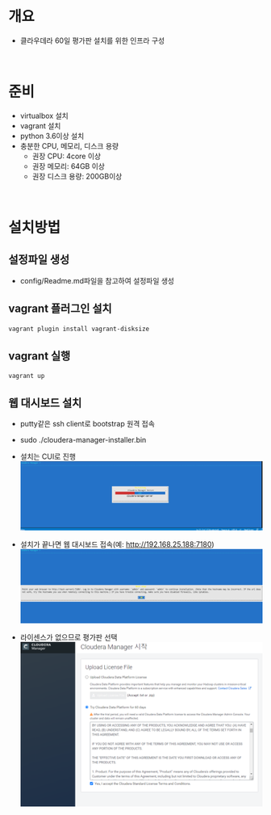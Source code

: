 # 개요
* 클라우데라 60일 평가판 설치를 위한 인프라 구성

<br>

# 준비
* virtualbox 설치
* vagrant 설치
* python 3.6이상 설치
* 충분한 CPU, 메모리, 디스크 용량
  * 권장 CPU: 4core 이상
  * 권장 메모리: 64GB 이상
  * 권장 디스크 용량: 200GB이상

<br>

# 설치방법
## 설정파일 생성
* config/Readme.md파일을 참고하여 설정파일 생성

## vagrant 플러그인 설치
```sh
vagrant plugin install vagrant-disksize
```

## vagrant 실행
```
vagrant up
```

## 웹 대시보드 설치
* putty같은 ssh client로 bootstrap 원격 접속
* sudo ./cloudera-manager-installer.bin
* 설치는 CUI로 진행
![](imgs/installing.png)

* 설치가 끝나면 웹 대시보드 접속(예: http://192.168.25.188:7180)
![](imgs/install_done.png)

* 라이센스가 없으므로 평가판 선택
![](imgs/license.png)
